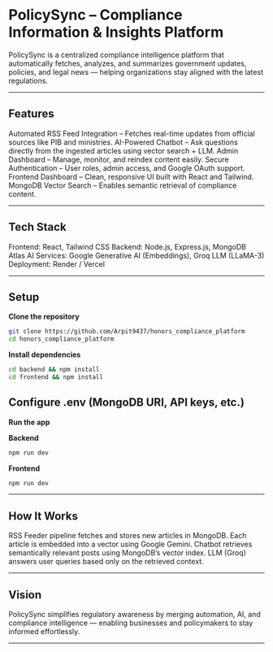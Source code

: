 # PolicySync – Compliance Information & Insights Platform

PolicySync is a centralized compliance intelligence platform that automatically fetches, analyzes, and summarizes government updates, policies, and legal news — helping organizations stay aligned with the latest regulations.

---

## Features

Automated RSS Feed Integration – Fetches real-time updates from official sources like PIB and ministries.
AI-Powered Chatbot – Ask questions directly from the ingested articles using vector search + LLM.
Admin Dashboard – Manage, monitor, and reindex content easily.
Secure Authentication – User roles, admin access, and Google OAuth support.
Frontend Dashboard – Clean, responsive UI built with React and Tailwind.
MongoDB Vector Search – Enables semantic retrieval of compliance content.

---

## Tech Stack

Frontend: React, Tailwind CSS
Backend: Node.js, Express.js, MongoDB Atlas
AI Services: Google Generative AI (Embeddings), Groq LLM (LLaMA-3)
Deployment: Render / Vercel

---

## Setup

**Clone the repository**
```bash
git clone https://github.com/Arpit9437/honors_compliance_platform
cd honors_compliance_platform
```


**Install dependencies**

```bash
cd backend && npm install
cd frontend && npm install
```

## Configure .env (MongoDB URI, API keys, etc.)

**Run the app**

**Backend**
```bash
npm run dev
```

**Frontend**
```bash
npm run dev
```

---

## How It Works

RSS Feeder pipeline fetches and stores new articles in MongoDB.
Each article is embedded into a vector using Google Gemini.
Chatbot retrieves semantically relevant posts using MongoDB’s vector index.
LLM (Groq) answers user queries based only on the retrieved context.

---

## Vision

PolicySync simplifies regulatory awareness by merging automation, AI, and compliance intelligence — enabling businesses and policymakers to stay informed effortlessly.

---
